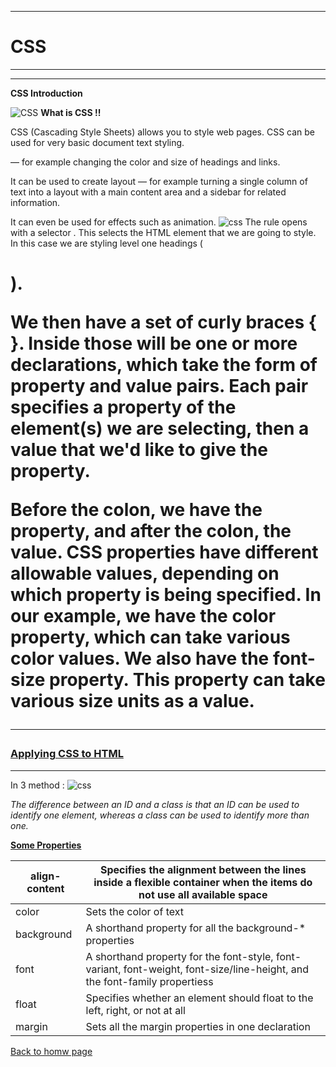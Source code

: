 ___ 

# **CSS**
___ 
___ 

**CSS Introduction**

![CSS](https://www.w3docs.com/uploads/media/default/0001/05/6d07a36ebe6d55273b39440f2391f1d7e6d4092a.png)
**What is CSS !!**

CSS (Cascading Style Sheets) allows you to style web pages.
CSS can be used for very basic document text styling.

 — for example changing the color and size of headings and links. 

  It can be used to create layout — for example turning a single column of text into a layout with a main content area and a sidebar for related information. 

  It can even be used for effects such as animation. 
  ![css](https://lucidar.me/en/web-dev-class/files/en-internal-css-syntax.png)
  The rule opens with a selector . This selects the HTML element that we are going to style. In this case we are styling level one headings (<h1>).

We then have a set of curly braces { }. Inside those will be one or more declarations, which take the form of property and value pairs. Each pair specifies a property of the element(s) we are selecting, then a value that we'd like to give the property.

Before the colon, we have the property, and after the colon, the value. CSS properties have different allowable values, depending on which property is being specified. In our example, we have the color property, which can take various color values. We also have the font-size property. This property can take various size units as a value.
___ 

### [Applying CSS to HTML](https://www.bitdegree.org/learn/internal-css)
___ 
 In 3 method :
 ![css](https://www.bitdegree.org/learn/storage/media/images/8c4493d3-110c-4a95-8b70-7626ce2d2f4e.o.jpg)


*The difference between an ID and a class is that an ID can be used to identify one element, whereas a class can be used to identify more than one.*

[**Some Properties**](https://www.w3schools.com/cssref/default.asp)

| align-content | Specifies the alignment between the lines inside a flexible container when the items do not use all available space  |
| ------- | ------- |
| color | Sets the color of text|
| background | A shorthand property for all the background-* properties  |
| font |  	A shorthand property for the font-style, font-variant, font-weight, font-size/line-height, and the font-family propertiess  |  
| float|Specifies whether an element should float to the left, right, or not at all | 
| margin |Sets all the margin properties in one declaration| 

[Back to homw page](https://rahafalbakkar.github.io/Reading-Notes)